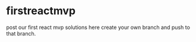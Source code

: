 # firstreactmvp
post our first react mvp solutions here
create your own branch and push to that branch. 
